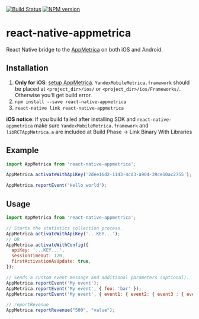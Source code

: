 [![Build Status](https://travis-ci.org/doochik/react-native-appmetrica.svg?branch=master)](https://travis-ci.org/doochik/react-native-appmetrica)
[![NPM version](https://badge.fury.io/js/react-native-appmetrica.svg)](https://www.npmjs.com/package/react-native-appmetrica)


# react-native-appmetrica
React Native bridge to the [AppMetrica](https://appmetrica.yandex.com/) on both iOS and Android.

## Installation

1. **Only for iOS**: [setup AppMetrica](https://tech.yandex.com/appmetrica/).
`YandexMobileMetrica.framework` should be placed at `<project_dir>/ios/` or `<project_dir>/ios/Frameworks/`.
Otherwise you'll get build error.
2. `npm install --save react-native-appmetrica`
3. `react-native link react-native-appmetrica`

**iOS notice**: If you build failed after installing SDK and `react-native-appmetrica`
make sure `YandexMobileMetrica.framework` and `libRCTAppMetrica.a` are included at Build Phase -> Link Binary With Libraries

## Example

```js
import AppMetrica from 'react-native-appmetrica';

AppMetrica.activateWithApiKey('2dee16d2-1143-4cd3-a904-39ce10ac2755');

AppMetrica.reportEvent('Hello world');
```

## Usage

```js
import AppMetrica from 'react-native-appmetrica';

// Starts the statistics collection process.
AppMetrica.activateWithApiKey('...KEY...');
// OR
AppMetrica.activateWithConfig({
  apiKey: '...KEY...',
  sessionTimeout: 120,
  firstActivationAsUpdate: true,
});

// Sends a custom event message and additional parameters (optional).
AppMetrica.reportEvent('My event');
AppMetrica.reportEvent('My event', { foo: 'bar' });
AppMetrica.reportEvent('My event', { event1: { event2: { event3 : { event4: 'value' } } } });

// reportRevenue
AppMetrica.reportRevenue("500", "value");
